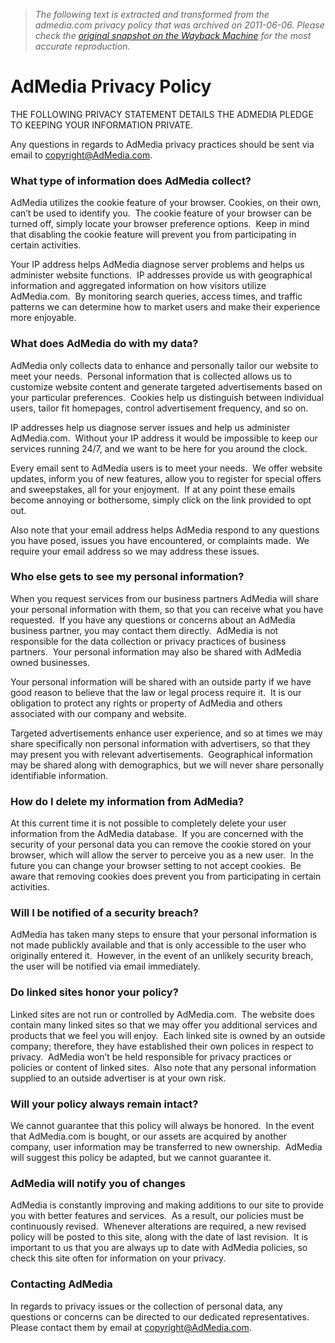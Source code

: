 > *The following text is extracted and transformed from the admedia.com privacy policy that was archived on 2011-06-06. Please check the [original snapshot on the Wayback Machine](https://web.archive.org/web/20110606072338id_/http%3A//admedia.com/privacy) for the most accurate reproduction.*

# AdMedia Privacy Policy

THE FOLLOWING PRIVACY STATEMENT DETAILS THE ADMEDIA PLEDGE TO KEEPING YOUR INFORMATION PRIVATE. 

Any questions in regards to AdMedia privacy practices should be sent via email to copyright@AdMedia.com. 

### **What type of information does AdMedia collect?**

AdMedia utilizes the cookie feature of your browser. Cookies, on their own, can’t be used to identify you.  The cookie feature of your browser can be turned off, simply locate your browser preference options.  Keep in mind that disabling the cookie feature will prevent you from participating in certain activities. 

Your IP address helps AdMedia diagnose server problems and helps us administer website functions.  IP addresses provide us with geographical information and aggregated information on how visitors utilize AdMedia.com.  By monitoring search queries, access times, and traffic patterns we can determine how to market users and make their experience more enjoyable.

### **What does AdMedia do with my data?**

AdMedia only collects data to enhance and personally tailor our website to meet your needs.  Personal information that is collected allows us to customize website content and generate targeted advertisements based on your particular preferences.  Cookies help us distinguish between individual users, tailor fit homepages, control advertisement frequency, and so on. 

IP addresses help us diagnose server issues and help us administer AdMedia.com.  Without your IP address it would be impossible to keep our services running 24/7, and we want to be here for you around the clock.

Every email sent to AdMedia users is to meet your needs.  We offer website updates, inform you of new features, allow you to register for special offers and sweepstakes, all for your enjoyment.  If at any point these emails become annoying or bothersome, simply click on the link provided to opt out. 

Also note that your email address helps AdMedia respond to any questions you have posed, issues you have encountered, or complaints made.  We require your email address so we may address these issues. 

### **Who else gets to see my personal information?**

When you request services from our business partners AdMedia will share your personal information with them, so that you can receive what you have requested.  If you have any questions or concerns about an AdMedia business partner, you may contact them directly.  AdMedia is not responsible for the data collection or privacy practices of business partners.  Your personal information may also be shared with AdMedia owned businesses.

Your personal information will be shared with an outside party if we have good reason to believe that the law or legal process require it.  It is our obligation to protect any rights or property of AdMedia and others associated with our company and website. 

Targeted advertisements enhance user experience, and so at times we may share specifically non personal information with advertisers, so that they may present you with relevant advertisements.  Geographical information may be shared along with demographics, but we will never share personally identifiable information. 

### **How do I delete my information from AdMedia?**

At this current time it is not possible to completely delete your user information from the AdMedia database.  If you are concerned with the security of your personal data you can remove the cookie stored on your browser, which will allow the server to perceive you as a new user.  In the future you can change your browser setting to not accept cookies.  Be aware that removing cookies does prevent you from participating in certain activities. 

### **Will I be notified of a security breach?**

AdMedia has taken many steps to ensure that your personal information is not made publickly available and that is only accessible to the user who originally entered it.  However, in the event of an unlikely security breach, the user will be notified via email immediately.

### **Do linked sites honor your policy?**

Linked sites are not run or controlled by AdMedia.com.  The website does contain many linked sites so that we may offer you additional services and products that we feel you will enjoy.  Each linked site is owned by an outside company; therefore, they have established their own polices in respect to privacy.  AdMedia won’t be held responsible for privacy practices or policies or content of linked sites.  Also note that any personal information supplied to an outside advertiser is at your own risk.

### **Will your policy always remain intact?**

We cannot guarantee that this policy will always be honored.  In the event that AdMedia.com is bought, or our assets are acquired by another company, user information may be transferred to new ownership.  AdMedia will suggest this policy be adapted, but we cannot guarantee it. 

### **AdMedia will notify you of changes**

AdMedia is constantly improving and making additions to our site to provide you with better features and services.  As a result, our policies must be continuously revised.  Whenever alterations are required, a new revised policy will be posted to this site, along with the date of last revision.  It is important to us that you are always up to date with AdMedia policies, so check this site often for information on your privacy. 

### **Contacting AdMedia**

In regards to privacy issues or the collection of personal data, any questions or concerns can be directed to our dedicated representatives.  Please contact them by email at copyright@AdMedia.com.
